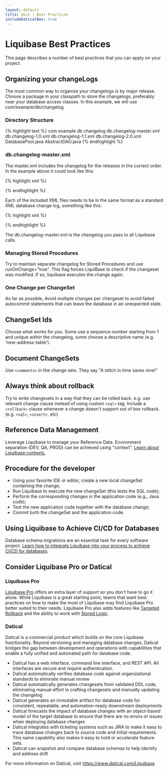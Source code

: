 ```yaml
---
layout: default
title: Docs | Best Practices 
includeDaticalBox: true
---
```


# Liquibase Best Practices #
This page describes a number of best practices that you can apply on your project.

## Organizing your changeLogs ##
The most common way to organize your changelogs is by major release.  Choose a package in your classpath to store the changelogs, preferably near your database access classes.  In this example, we will use com/example/db/changelog

### Directory Structure ###

{% highlight text %}
    com
      example
        db
          changelog
            db.changelog-master.xml
            db.changelog-1.0.xml
            db.changelog-1.1.xml
            db.changelog-2.0.xml
          DatabasePool.java
          AbstractDAO.java
{% endhighlight %}
        

### db.changelog-master.xml ###

The master.xml includes the changelog for the releases in the correct order. In the example above it could look like this:

{% highlight xml %}
<?xml version="1.0" encoding="UTF-8"?> 
<databaseChangeLog
  xmlns="http://www.liquibase.org/xml/ns/dbchangelog"
  xmlns:xsi="http://www.w3.org/2001/XMLSchema-instance"
  xsi:schemaLocation="http://www.liquibase.org/xml/ns/dbchangelog
                      http://www.liquibase.org/xml/ns/dbchangelog/dbchangelog-3.8.xsd">

  <include file="com/example/db/changelog/db.changelog-1.0.xml"/> 
  <include file="com/example/db/changelog/db.changelog-1.1.xml"/> 
  <include file="com/example/db/changelog/db.changelog-2.0.xml"/> 
</databaseChangeLog> 
{% endhighlight %}

Each of the included XML files needs to be in the same format as a standard XML database change log, something like this:

{% highlight xml %}
<?xml version="1.0" encoding="UTF-8"?> 
<databaseChangeLog 
  xmlns="http://www.liquibase.org/xml/ns/dbchangelog" 
  xmlns:xsi="http://www.w3.org/2001/XMLSchema-instance" 
  xsi:schemaLocation="http://www.liquibase.org/xml/ns/dbchangelog
                      http://www.liquibase.org/xml/ns/dbchangelog/dbchangelog-3.8.xsd"> 
  <changeSet author="authorName" id="changelog-1.0">
    <createTable tableName="TablesAndTables">
      <column name="COLUMN1" type="TEXT">
        <constraints nullable="true" primaryKey="false" unique="false"/>
      </column>
    </createTable>
  </changeSet>
</databaseChangeLog> 
{% endhighlight %}

The db.changelog-master.xml is the changelog you pass to all Liquibase calls.

### Managing Stored Procedures ###

Try to maintain separate changelog for Stored Procedures and use runOnChange="true". This flag forces LiquiBase to check if the changeset was modified. If so, liquibase executes the change again.

### One Change per ChangeSet ###

As far as possible, Avoid multiple changes per changeset to avoid failed autocommit statements that can leave the database in an unexpected state.

## ChangeSet Ids ##

Choose what works for you.  Some use a sequence number starting from 1 and unique within the changelog, some choose a descriptive name (e.g. 'new-address-table').

## Document ChangeSets ##

Use `<comments>` in the change sets. They say "A stitch in time saves nine!"

## Always think about rollback ##

Try to write changesets in a way that they can be rolled back. e.g. use relevant change clause instead of using custom `<sql>` tag.
Include a `<rollback>` clause whenever a change doesn't support out of box rollback. (e.g. `<sql>`, `<insert>`, etc)

## Reference Data Management ##

Leverage Liquibase to manage your Reference Data. Environment separation (DEV, QA, PROD) can be achieved using "context". [Learn about Liquibase contexts.](https://www.liquibase.org/documentation/contexts.html)

## Procedure for the developer ##

* Using your favorite IDE or editor, create a new local changeSet containing the change;
* Run Liquibase to execute the new changeSet (this tests the SQL code);
* Perform the corresponding changes in the application code (e.g., Java code);
* Test the new application code together with the database change;
* Commit both the changeSet and the application code.

## Using Liquibase to Achieve CI/CD for Databases
Database schema migrations are an essential task for every software project. [Learn how to integrate Liquibase into your process to achieve CI/CD for databases](http://www.liquibase.org/cicd-for-databases.html). 

## Consider Liquibase Pro or Datical ##

### Liquibase Pro ###
<a href="https://download.liquibase.org/" target="_blank">Liquibase Pro</a> offers an extra layer of support so you don't have to go it alone. While Liquibase is a great starting point, teams that want best practices on how to make the most of Liquibase may find Liquibase Pro better suited to their needs. Liquibase Pro also adds features like [Targeted Rollback](https://www.liquibase.org/documentation/rollbackonechangeset.html) and the ability to work with [Stored Logic](https://www.liquibase.org/documentation/changes/index.html).

### Datical ###
Datical is a commercial product which builds on the core Liquibase functionality. Beyond versioning and managing database changes, Datical bridges the gap between development and operations with capabilities that enable a fully unified and automated path for database code. 

* Datical has a web interface, command line interface, and REST API. All interfaces are secure and require authentication.
* Datical automatically verifies database code against organizational standards to eliminate manual review
* Datical automatically generates changesets from validated DDL code, eliminating manual effort in crafting changesets and manually updating the changelog
* Datical generates an immutable artifact for database code for consistent, repeatable, and automation-ready downstream deployments
* Datical forecasts the impact of database changes with an object-based model of the target database to ensure that there are no errors or issues when deploying database changes
* Datical integrates with ticketing systems such as JIRA to make it easy to trace database changes back to source code and initial requirements. This same capability also makes it easy to hold or accelerate feature sets.
* Datical can snapshot and compare database schemas to help identify and address drift

For more information on Datical, visit <a href="https://www.datical.com/liquibase/" target="_blank" onClick="trackOutboundLink(this, 'Datical', 'Liquibase RFI'); return false">https://www.datical.com/Liquibase</a>


